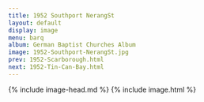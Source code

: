 ```yaml
---
title: 1952 Southport NerangSt
layout: default
display: image
menu: barq
album: German Baptist Churches Album
image: 1952-Southport-NerangSt.jpg
prev: 1952-Scarborough.html
next: 1952-Tin-Can-Bay.html
---
```

{% include image-head.md %}
{% include image.html %}